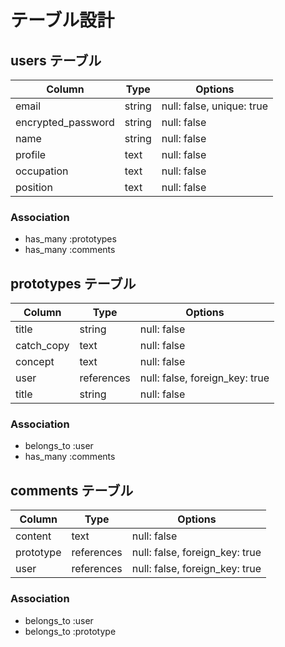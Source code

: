 # テーブル設計


## users テーブル
| Column               | Type   | Options                   |
| -------------------- | ------ | ------------------------- |
| email                | string | null: false, unique: true |
| encrypted_password   | string | null: false               |
| name                 | string | null: false               |
| profile              | text   | null: false               |
| occupation           | text   | null: false               |
| position             | text   | null: false               |

### Association
 - has_many :prototypes
 - has_many :comments

## prototypes テーブル
| Column               | Type       | Options                        |
| -------------------- | ---------- | ------------------------------ |
| title                | string     | null: false                    |
| catch_copy           | text       | null: false                    |
| concept              | text       | null: false                    |
| user                 | references | null: false, foreign_key: true |
| title                | string     | null: false                    |

### Association
 - belongs_to :user
 - has_many :comments

## comments テーブル
| Column               | Type       | Options                        |
| -------------------- | ---------- | ------------------------------ |
| content              | text       | null: false                    |
| prototype            | references | null: false, foreign_key: true |
| user                 | references | null: false, foreign_key: true |

### Association
 - belongs_to :user
 - belongs_to :prototype
 